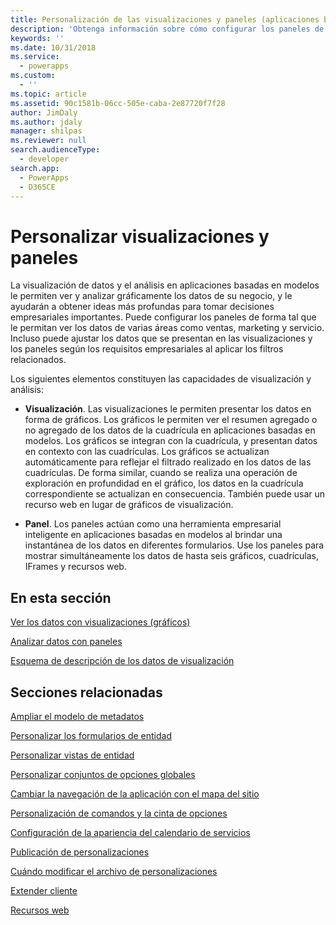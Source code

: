 ```yaml
---
title: Personalización de las visualizaciones y paneles (aplicaciones basadas en modelos) | Microsoft Docs
description: 'Obtenga información sobre cómo configurar los paneles de forma tal que le permitan ver los datos de varias áreas de Dynamics 365 como ventas, marketing y servicio. Incluso puede ajustar los datos que se presentan en las visualizaciones y los paneles según los requisitos empresariales al aplicar los filtros relacionados.'
keywords: ''
ms.date: 10/31/2018
ms.service:
  - powerapps
ms.custom:
  - ''
ms.topic: article
ms.assetid: 90c1581b-06cc-505e-caba-2e87720f7f28
author: JimDaly
ms.author: jdaly
manager: shilpas
ms.reviewer: null
search.audienceType:
  - developer
search.app:
  - PowerApps
  - D365CE
---
```


# <a name="customize-visualizations-and-dashboards"></a>Personalizar visualizaciones y paneles

<!-- https://docs.microsoft.com/en-us/dynamics365/customer-engagement/developer/customize-dev/customize-visualizations-dashboards -->

La visualización de datos y el análisis en aplicaciones basadas en modelos le permiten ver y analizar gráficamente los datos de su negocio, y le ayudarán a obtener ideas más profundas para tomar decisiones empresariales importantes. Puede configurar los paneles de forma tal que le permitan ver los datos de varias áreas como ventas, marketing y servicio. Incluso puede ajustar los datos que se presentan en las visualizaciones y los paneles según los requisitos empresariales al aplicar los filtros relacionados.  
  
 Los siguientes elementos constituyen las capacidades de visualización y análisis:  
  
- **Visualización**. Las visualizaciones le permiten presentar los datos en forma de gráficos. Los gráficos le permiten ver el resumen agregado o no agregado de los datos de la cuadrícula en aplicaciones basadas en modelos. Los gráficos se integran con la cuadrícula, y presentan datos en contexto con las cuadrículas. Los gráficos se actualizan automáticamente para reflejar el filtrado realizado en los datos de las cuadrículas. De forma similar, cuando se realiza una operación de exploración en profundidad en el gráfico, los datos en la cuadrícula correspondiente se actualizan en consecuencia. También puede usar un recurso web en lugar de gráficos de visualización.  
  
- **Panel**. Los paneles actúan como una herramienta empresarial inteligente en aplicaciones basadas en modelos al brindar una instantánea de los datos en diferentes formularios. Use los paneles para mostrar simultáneamente los datos de hasta seis gráficos, cuadrículas, IFrames y recursos web.  
  
## <a name="in-this-section"></a>En esta sección  
 [Ver los datos con visualizaciones (gráficos)](view-data-with-visualizations-charts.md)  
  
 [Analizar datos con paneles](analyze-data-with-dashboards.md)  
  
 [Esquema de descripción de los datos de visualización](visualization-data-description-schema.md)  
  
## <a name="related-sections"></a>Secciones relacionadas  
 [Ampliar el modelo de metadatos](/dynamics365/customer-engagement/developer/org-service/use-organization-service-metadata)  <!-- TODO Need to update relevant powerapps repo link-->
  
 [Personalizar los formularios de entidad](customize-entity-forms.md)  
  
 [Personalizar vistas de entidad](customize-entity-views.md)  
  
 [Personalizar conjuntos de opciones globales](/dynamics365/customer-engagement/developer/org-service/customize-global-option-sets)  <!-- TODO Need to update relevant powerapps repo link-->
  
 [Cambiar la navegación de la aplicación con el mapa del sitio](/dynamics365/customer-engagement/developer/customize-dev/change-application-navigation-using-sitemap)  <!-- TODO Need to update relevant powerapps repo link-->
  
 [Personalización de comandos y la cinta de opciones](customize-commands-ribbon.md)  
  
 [Configuración de la apariencia del calendario de servicios](/dynamics365/customer-engagement/developer/customize-dev/service-calendar-appearance-configuration)  <!-- TODO Need to update relevant powerapps repo link-->
  
 [Publicación de personalizaciones](publish-customizations.md)  
  
 [Cuándo modificar el archivo de personalizaciones](when-edit-customization-file.md)  
  
 [Extender cliente](/dynamics365/customer-engagement/developer/extend-client)  <!-- TODO Need to update relevant powerapps repo link-->
  
 [Recursos web](web-resources.md)
